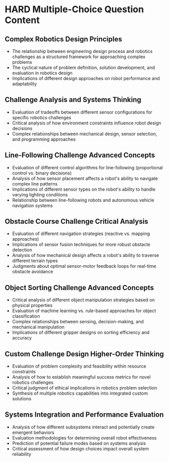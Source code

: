 # HARD Multiple-Choice Question Content

## Complex Robotics Design Principles
- The relationship between engineering design process and robotics challenges as a structured framework for approaching complex problems
- The cyclical nature of problem definition, solution development, and evaluation in robotics design
- Implications of different design approaches on robot performance and adaptability

## Challenge Analysis and Systems Thinking
- Evaluation of tradeoffs between different sensor configurations for specific robotics challenges
- Critical analysis of how environment constraints influence robot design decisions
- Complex relationships between mechanical design, sensor selection, and programming approaches

## Line-Following Challenge Advanced Concepts
- Evaluation of different control algorithms for line-following (proportional control vs. binary decisions)
- Analysis of how sensor placement affects a robot's ability to navigate complex line patterns
- Implications of different sensor types on the robot's ability to handle varying lighting conditions
- Relationship between line-following robots and autonomous vehicle navigation systems

## Obstacle Course Challenge Critical Analysis
- Evaluation of different navigation strategies (reactive vs. mapping approaches)
- Implications of sensor fusion techniques for more robust obstacle detection
- Analysis of how mechanical design affects a robot's ability to traverse different terrain types
- Judgments about optimal sensor-motor feedback loops for real-time obstacle avoidance

## Object Sorting Challenge Advanced Concepts
- Critical analysis of different object manipulation strategies based on physical properties
- Evaluation of machine learning vs. rule-based approaches for object classification
- Complex relationships between sensing, decision-making, and mechanical manipulation
- Implications of different gripper designs on sorting efficiency and accuracy

## Custom Challenge Design Higher-Order Thinking
- Evaluation of problem complexity and feasibility within resource constraints
- Analysis of how to establish meaningful success metrics for novel robotics challenges
- Critical judgment of ethical implications in robotics problem selection
- Synthesis of multiple robotics capabilities into integrated custom solutions

## Systems Integration and Performance Evaluation
- Analysis of how different subsystems interact and potentially create emergent behaviors
- Evaluation methodologies for determining overall robot effectiveness
- Prediction of potential failure modes based on systems analysis
- Critical assessment of how design choices impact overall system reliability